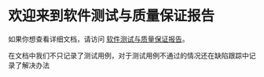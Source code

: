 # 欢迎来到软件测试与质量保证报告

如果你想查看详细文档，请访问 [软件测试与质量保证报告](软件测试与质量保证报告.md)。

在文档中我们不只记录了测试用例，对于测试用例不通过的情况还在缺陷跟踪中记录了解决办法
